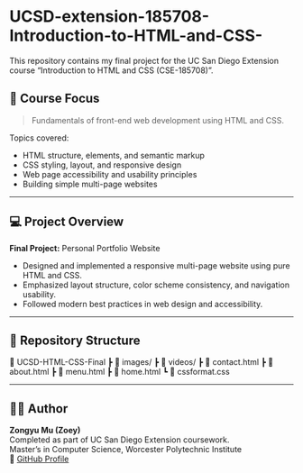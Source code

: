 # UCSD-extension-185708-Introduction-to-HTML-and-CSS-
This repository contains my final project for the UC San Diego Extension course  “Introduction to HTML and CSS (CSE-185708)”.



## 🧠 Course Focus
> Fundamentals of front-end web development using HTML and CSS.

Topics covered:
- HTML structure, elements, and semantic markup  
- CSS styling, layout, and responsive design  
- Web page accessibility and usability principles  
- Building simple multi-page websites

---

## 💻 Project Overview
**Final Project:** Personal Portfolio Website  
- Designed and implemented a responsive multi-page website using pure HTML and CSS.  
- Emphasized layout structure, color scheme consistency, and navigation usability.  
- Followed modern best practices in web design and accessibility.

---

## 🧩 Repository Structure
📂 UCSD-HTML-CSS-Final
┣ 📁 images/
┣ 📁 videos/
┣ 📄 contact.html
┣ 📄 about.html
┣ 📄 menu.html
┣ 📄 home.html
┗ 📄 cssformat.css

---

## 🧑‍💻 Author
**Zongyu Mu (Zoey)**  
Completed as part of UC San Diego Extension coursework.  
Master’s in Computer Science, Worcester Polytechnic Institute   
🔗 [GitHub Profile](https://github.com/ZoeyMu722)

